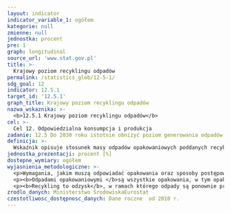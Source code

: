```yaml
---
layout: indicator
indicator_variable_1: ogółem
kategorie: null
zmienne: null
jednostka: procent
pre: 1
graph: longitudinal
source_url: 'www.stat.gov.pl'
title: >-
  Krajowy poziom recyklingu odpadów
permalink: /statistics_glob/12-5-1/
sdg_goal: 12
indicator: 12.5.1
target_id: '12.5.1'
graph_title: Krajowy poziom recyklingu odpadów
nazwa_wskaznika: >-
  <b>12.5.1 Krajowy poziom recyklingu odpadów</b>
cel: >-
  Cel 12. Odpowiedzialna konsumpcja i produkcja
zadanie: 12.5 Do 2030 roku istotnie obniżyć poziom generowania odpadów poprzez prewencję, redukcję, recykling i ponowne użycie.
definicja: >-
  Wskaźnik opisuje stosunek masy odpadów opakowaniowych poddanych recyklingowi do masy wprowadzonych na rynek odpadów opakowaniowych.
jednostka_prezentacji: procent [%]
dostepne_wymiary: ogółem
wyjasnienia_metodologiczne: >-
  <p>Wymagania, jakim muszą odpowiadać opakowania oraz sposoby postępowania z opakowaniami i odpadami opakowaniowymi regulują przepisy Ustawy z dnia 13 czerwca 2013 r. o gospodarce opakowaniami i odpadami opakowaniowymi (Dz. U. z 2013 r. poz. 888). Obowiązek odzysku, a w szczególności recyklingu odpadów, może być realizowany przez zobowiązanego przedsiębiorcę samodzielnie albo za pośrednictwem organizacji odzysku, która przejmie od przedsiębiorcy obowiązki związane z odzyskiem odpadów. Podstawowe informacje służące do obliczenia wymaganego i osiągniętego poziomu odzysku, czyli masę i liczbę opakowań wprowadzanych na rynek, ustala się według ewidencji prowadzonej przez przedsiębiorcę.</p>
  <p><b>Odpadami opakowaniowymi </b>są wszystkie opakowania, w tym opakowania wielokrotnego użytku wycofane z ponownego użycia, stanowiące odpady w rozumieniu przepisów o odpadach, z wyjątkiem odpadów powstających w procesie produkcji opakowań.</p>
  <p><b>Recykling to odzysk</b>, w ramach którego odpady są ponownie przetwarzane na produkty, materiały lub substancje wykorzystywane w pierwotnym celu lub innych celach  obejmuje to ponowne przetwarzanie materiału organicznego (recykling organiczny), ale nie obejmuje odzysku energii i ponownego przetwarzania na materiały, które mają być wykorzystane jako paliwa lub do celów wypełniania wyrobisk.</p>
zrodlo_danych: Ministerstwo ŚrodowiskaEurostat
czestotliwosc_dostępnosc_danych: Dane roczne  od 2010 r.
---
```

